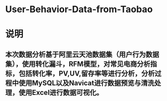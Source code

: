 # User-Behavior-Data-from-Taobao
# 说明
## 本次数据分析基于阿里云天池数据集（用户行为数据集），使用转化漏斗，RFM模型，对常见电商分析指标，包括转化率，PV,UV,留存率等进行分析，分析过程中使用MySQL以及Navicat进行数据预览与清洗处理，使用Excel进行数据可视化。
